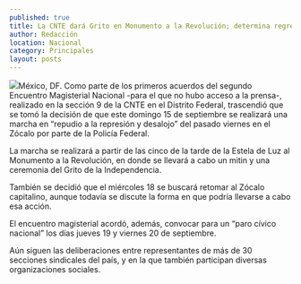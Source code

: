 ```yaml
---
published: true
title: La CNTE dará Grito en Monumento a la Revolución; determina regresar al Zócalo
author: Redacción
location: Nacional
category: Principales
layout: posts
---
```


![](http://i.imgur.com/VHBRVQ6m.jpg)México, DF. Como parte de los primeros acuerdos del segundo Encuentro Magisterial Nacional -para el que no hubo acceso a la prensa-, realizado en la sección 9 de la CNTE en el Distrito Federal, trascendió que se tomó la decisión de que este domingo 15 de septiembre se realizará una marcha en “repudio a la represión y desalojo” del pasado viernes en el Zócalo por parte de la Policía Federal.

La marcha se realizará a partir de las cinco de la tarde de la Estela de Luz al Monumento a la Revolución, en donde se llevará a cabo un mitin y una ceremonia del Grito de la Independencia.

También se decidió que el miércoles 18 se buscará retomar al Zócalo capitalino, aunque todavía se discute la forma en que podría llevarse a cabo esa acción.

El encuentro magisterial acordó, además, convocar para un “paro cívico nacional” los días jueves 19 y viernes 20 de septiembre.

Aún siguen las deliberaciones entre representantes de más de 30 secciones sindicales del país, y en la que también participan diversas organizaciones sociales.
